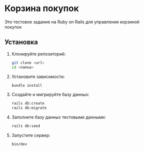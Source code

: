 # Корзина покупок

Это тестовое задание на Ruby on Rails для управления корзиной покупок


## Установка

1. Клонируйте репозиторий:

    ```bash
    git clone <url>
    cd <папка>
    ```

2. Установите зависимости:

    ```bash
    bundle install
    ```

3. Создайте и мигрируйте базу данных:

    ```bash
    rails db:create
    rails db:migrate
    ```
4. Заполните базу данных тестовыми данными:

    ```bash
    rails db:seed
    ```

4. Запустите сервер:

    ```bash
    bin/dev
    ```
